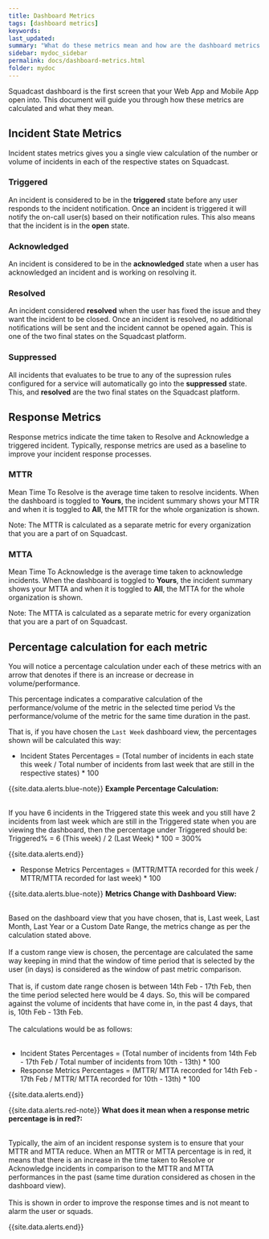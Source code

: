 ```yaml
---
title: Dashboard Metrics
tags: [dashboard metrics]
keywords:
last_updated:
summary: "What do these metrics mean and how are the dashboard metrics calculated?"
sidebar: mydoc_sidebar
permalink: docs/dashboard-metrics.html
folder: mydoc
---
```


Squadcast dashboard is the first screen that your Web App and Mobile App open into. 
This document will guide you through how these metrics are calculated and what they mean. 

## Incident State Metrics

Incident states metrics gives you a single view calculation of the number or volume of incidents in each of the respective states on Squadcast. 

### Triggered 
An incident is considered to be in the **triggered** state before any user responds to the incident notification. Once an incident is triggered it will notify the on-call user(s) based on their notification rules. This also means that the incident is in the **open** state. 

### Acknowledged 
An incident is considered to be in the **acknowledged** state when a user has acknowledged an incident and is working on resolving it. 

### Resolved 
An incident considered **resolved** when the user has fixed the issue and they want the incident to be closed. Once an incident is resolved, no additional notifications will be sent and the incident cannot be opened again. This is one of the two final states on the Squadcast platform.

### Suppressed 
All incidents that evaluates to be true to any of the supression rules configured for a service will automatically go into the  **suppressed** state. This, and **resolved** are the two final states on the Squadcast platform.

## Response Metrics

Response metrics indicate the time taken to Resolve and Acknowledge a triggered incident. Typically, response metrics are used as a baseline to improve your incident response processes. 

### MTTR 
Mean Time To Resolve is the average time taken to resolve incidents. When the dashboard is toggled to **Yours**, the incident summary shows your MTTR and when it is toggled to **All**, the MTTR for the whole organization is shown. 

Note: The MTTR is calculated as a separate metric for every organization that you are a part of on Squadcast.

### MTTA
Mean Time To Acknowledge is the average time taken to acknowledge incidents. When the dashboard is toggled to **Yours**, the incident summary shows your MTTA and when it is toggled to **All**, the MTTA for the whole organization is shown. 

Note: The MTTA is calculated as a separate metric for every organization that you are a part of on Squadcast.

## Percentage calculation for each metric

You will notice a percentage calculation under each of these metrics with an arrow that denotes if there is an increase or decrease in volume/performance. 

This percentage indicates a comparative calculation of the performance/volume of the metric in the  selected time period Vs the performance/volume of the metric for the same time duration in the past.

That is, if you have chosen the `Last Week` dashboard view, the percentages shown will be calculated this way: 

- Incident States Percentages = (Total number of incidents in each state this week / Total number of incidents from last week that are still in the respective states) * 100

{{site.data.alerts.blue-note}}
<b>Example Percentage Calculation:</b>
<br/><br/><p>If you have 6 incidents in the Triggered state this week and you still have 2 incidents from last week which are still in the Triggered state when you are viewing the dashboard, then the percentage under Triggered should be: <br/>
Triggered% = 6 (This week) / 2 (Last Week) * 100 = 300%</p>
{{site.data.alerts.end}}

- Response Metrics Percentages = (MTTR/MTTA recorded for this week / MTTR/MTTA recorded for last week) * 100

{{site.data.alerts.blue-note}}
<b>Metrics Change with Dashboard View:</b>
<br/><br/><p>Based on the dashboard view that you have chosen, that is, Last week, Last Month, Last Year or a Custom Date Range, the metrics change as per the calculation stated above. <br/><br/>If a custom range view is chosen, the percentage are calculated the same way keeping in mind that the window of time period that is selected by the user (in days) is considered as the window of past metric comparison. <br/><br/>That is, if custom date range chosen is between 14th Feb - 17th Feb, then the time period selected here would be 4 days. So, this will be compared against the volume of incidents that have come in, in the past 4 days, that is, 10th Feb - 13th Feb. <br/><br/>The calculations would be as follows: <br/><br/>
<ul><li>Incident States Percentages = (Total number of incidents from 14th Feb - 17th Feb / Total number of incidents from 10th - 13th) * 100</li>
<li>Response Metrics Percentages = (MTTR/ MTTA recorded for 14th Feb - 17th Feb / MTTR/ MTTA recorded for 10th - 13th) * 100</li></ul></p>
{{site.data.alerts.end}}

{{site.data.alerts.red-note}}
<b>What does it mean when a response metric percentage is in red?:</b>
<br/><br/><p>Typically, the aim of an incident response system is to ensure that your MTTR and MTTA reduce. When an MTTR or MTTA percentage is in red, it means that there is an increase in the time taken to Resolve or Acknowledge incidents in comparison to the MTTR and MTTA performances in the past (same time duration considered as chosen in the dashboard view). <br/><br/>This is shown in order to improve the response times and is not meant to alarm the user or squads.</p>
{{site.data.alerts.end}}